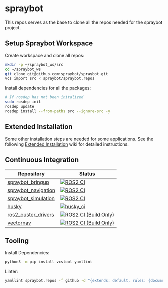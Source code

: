 # spraybot

This repos serves as the base to clone all the repos needed for the spraybot project.

## Setup Spraybot Workspace

Create workspace and clone all repos:

```bash
mkdir -p ~/spraybot_ws/src
cd ~/spraybot_ws
git clone git@github.com:spraybot/spraybot.git
vcs import src < spraybot/spraybot.repos
```

Install dependencies for all the packages:

```bash
# If rosdep has not been initalized
sudo rosdep init
rosdep update
rosdep install --from-paths src --ignore-src -y
```

## Extended Installation
Some other installation steps are needed for some applications. See the following [Extended Installation](https://github.com/spraybot/spraybot/wiki/Extended-Installation) wiki for detailed instructions.

## Continuous Integration
| Repository | Status |
| --- | --- |
| [spraybot_bringup](https://github.com/spraybot/spraybot_bringup) | [![ROS2 CI](https://github.com/spraybot/spraybot_bringup/actions/workflows/ci.yml/badge.svg?branch=main)](https://github.com/spraybot/spraybot_bringup/actions/workflows/ci.yml) |
| [spraybot_navigation](https://github.com/spraybot/spraybot_navigation) | [![ROS2 CI](https://github.com/spraybot/spraybot_navigation/actions/workflows/ci.yml/badge.svg?branch=main)](https://github.com/spraybot/spraybot_navigation/actions/workflows/ci.yml) |
| [spraybot_simulation](https://github.com/spraybot/spraybot_simulation) | [![ROS2 CI](https://github.com/spraybot/spraybot_simulation/actions/workflows/ci.yml/badge.svg?branch=main)](https://github.com/spraybot/spraybot_simulation/actions/workflows/ci.yml) |
| [husky](https://github.com/spraybot/husky) | [![husky_ci](https://github.com/spraybot/husky/actions/workflows/ci.yml/badge.svg)](https://github.com/spraybot/husky/actions/workflows/ci.yml) |
| [ros2_ouster_drivers](https://github.com/spraybot/ros2_ouster_drivers) | [![ROS2 CI (Build Only)](https://github.com/spraybot/ros2_ouster_drivers/actions/workflows/ci.yml/badge.svg)](https://github.com/spraybot/ros2_ouster_drivers/actions/workflows/ci.yml) |
| [vectornav](https://github.com/spraybot/vectornav) | [![ROS2 CI (Build Only)](https://github.com/spraybot/vectornav/actions/workflows/ci.yml/badge.svg)](https://github.com/spraybot/vectornav/actions/workflows/ci.yml) |

## Tooling

Install Dependencies:

```bash
python3 -m pip install vcstool yamllint
```

Linter:

```bash
yamllint spraybot.repos -f github -d "{extends: default, rules: {document-start: {present: false}, key-ordering: {}}}"
```
